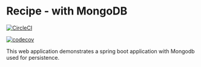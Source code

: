 # Recipe - with MongoDB

[![CircleCI](https://circleci.com/gh/Rashid-007/recipe-mongodb.svg?style=svg)](https://circleci.com/gh/Rashid-007/recipe-mongodb)

[![codecov](https://codecov.io/gh/Rashid-007/recipe-mongodb/branch/master/graph/badge.svg)](https://codecov.io/gh/Rashid-007/recipe-mongodb)

This web application demonstrates a spring boot application with Mongodb used for persistence.